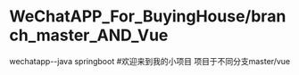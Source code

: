 # WeChatAPP_For_BuyingHouse/branch_master_AND_Vue

wechatapp--java springboot
#欢迎来到我的小项目
项目于不同分支master/vue

